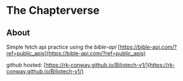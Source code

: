 # The Chapterverse

## About
Simple fetch api practice using the *bible-api*
[https://bible-api.com/?ref=public_apis](https://bible-api.com/?ref=public_apis)

github hosted: [https://rk-conway.github.io/Biliotech-v1/](https://rk-conway.github.io/Biliotech-v1/)
